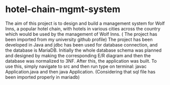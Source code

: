# hotel-chain-mgmt-system

The aim of this project is to design and build a management system for Wolf Inns, a popular hotel chain, with hotels in various cities across the country which would be used by the management of Wolf Inns. ( The project has been imported from my university github profile)
The project has been developed in Java and jdbc has been used for database connection, and the database is MariaDB. Initially the whole database schema was planned and designed by making the corresponding E/R diagram and then the database was normalized to 3NF. After this, the application was built. To use this, simply navigate to src and then run type on terminal: javac Application.java and then java Application. (Considering that sql file has been imported properly in mariadb)
